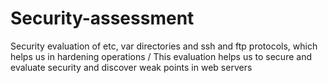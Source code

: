 # Security-assessment
Security evaluation of etc, var directories and ssh and ftp protocols, which helps us in hardening operations /
This evaluation helps us to secure and evaluate security and discover weak points in web servers
